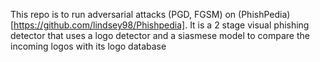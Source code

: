 This repo is to run adversarial attacks (PGD, FGSM) on (PhishPedia) [https://github.com/lindsey98/Phishpedia]. It is a 2 stage visual phishing detector that uses a logo detector and a siasmese model to compare the incoming logos with its logo database
